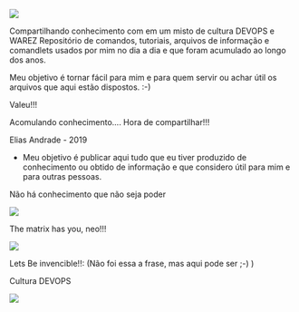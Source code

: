 ![](http://www.techproenterprise.com/wp-content/uploads/2016/05/headerbackground.png)

Compartilhando conhecimento com em um misto de cultura DEVOPS e WAREZ
Repositório de comandos, tutoriais, arquivos de informação  e comandlets usados por mim no dia a dia e que foram acumulado ao longo dos anos.

Meu objetivo é tornar fácil para mim e para quem servir ou achar útil os arquivos que aqui estão dispostos. :-)

Valeu!!!

Acomulando conhecimento.... Hora de compartilhar!!!

Elias Andrade - 2019

- Meu objetivo é publicar aqui tudo que eu tiver produzido de conhecimento ou obtido de informação e que considero útil para mim e para outras pessoas.

Não há conhecimento que não seja poder

![](https://steamusercontent-a.akamaihd.net/ugc/713035001753474891/BA4BBB13C168079078A501521AF9501D1909B059/)

The matrix has you, neo!!!

![](https://66.media.tumblr.com/4e67f2f2d4d2fcab4e8f6a9e5ccb3588/tumblr_ommxx7WK3p1tk7m95o1_500.gif)


Lets Be invencible!!: (Não foi essa a frase, mas aqui pode ser ;-) )

Cultura DEVOPS

![](https://66.media.tumblr.com/46eb17b36b729413d831aed40be4f346/tumblr_nzz9beO66W1u77be0o1_500.gif)



